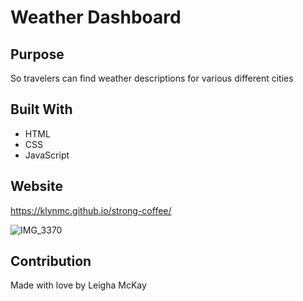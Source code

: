 # Weather Dashboard

## Purpose
So travelers can find weather descriptions for various different cities

## Built With
* HTML
* CSS
* JavaScript

## Website
https://klynmc.github.io/strong-coffee/

![IMG_3370](https://user-images.githubusercontent.com/87383466/139733479-4303fdd0-a7ad-4611-9314-8c3ba0bc7f03.jpeg)

## Contribution
Made with love by Leigha McKay